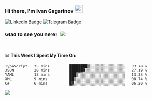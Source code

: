 ### Hi there, I'm Ivan Gagarinov <img src="https://media.giphy.com/media/hvRJCLFzcasrR4ia7z/giphy.gif" width="25px">

[![Linkedin Badge](https://img.shields.io/badge/-LinkedIn-0e76a8?style=flat-square&logo=Linkedin&logoColor=white)](https://linkedin.com/in/ivan-gagarinov-142ba3141/)
[![Telegram Badge](https://img.shields.io/badge/-Telegram-0088cc?style=flat-square&logo=Telegram&logoColor=white)](https://t.me/igagarinov)

### Glad to see you here! &nbsp; ![](https://visitor-badge.glitch.me/badge?page_id=dzencot.dzencot)

</br>

📊 **This Week I Spent My Time On:**
<!--START_SECTION:waka-->
```text
TypeScript   35 mins         ████████▒░░░░░░░░░░░░░░░░   33.70 % 
JSON         28 mins         ██████▓░░░░░░░░░░░░░░░░░░   27.19 % 
YAML         13 mins         ███▒░░░░░░░░░░░░░░░░░░░░░   13.35 % 
XML          9 mins          ██▒░░░░░░░░░░░░░░░░░░░░░░   08.74 % 
C#           6 mins          █▓░░░░░░░░░░░░░░░░░░░░░░░   06.20 % 
```
<!--END_SECTION:waka-->

[![](https://github-readme-stats.vercel.app/api?username=dzencot&theme=gruvbox)](https://github.com/dzencot)
